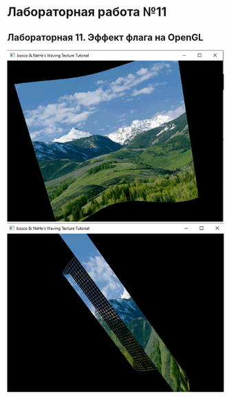 # Лабораторная работа №11
## Лабораторная 11. Эффект флага на OpenGL

![Результат выполнения 1](https://github.com/KhanovDmitrii/graphics_khanov/blob/master/LB/LB11/lb11_res_vipolneniya_1.png)
![Результат выполнения 2](https://github.com/KhanovDmitrii/graphics_khanov/blob/master/LB/LB11/lb11_res_vipolneniya_2.png)

